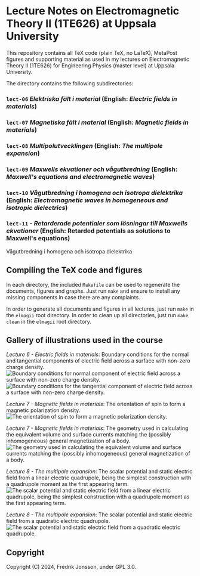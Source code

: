 # Lecture Notes on Electromagnetic Theory II (1TE626) at Uppsala University

This repository contains all TeX code (plain TeX, no LaTeX), MetaPost figures
and supporting material as used in my lectures on Electromagnetic Theory II
(1TE626) for Engineering Physics (master level) at Uppsala University.

The directory contains the following subdirectories:

### `lect-06`   <i>Elektriska fält i material</i> (English: <i>Electric fields in materials</i>)

### `lect-07`   <i>Magnetiska fält i material</i> (English: <i>Magnetic fields in materials</i>)

### `lect-08`   <i>Multipolutvecklingen</i> (English: <i>The multipole expansion</i>)

### `lect-09`   <i>Maxwells ekvationer och vågutbredning</i> (English: <i>Maxwell's equations and electromagnetic waves</i>)

### `lect-10`   <i>Vågutbredning i homogena och isotropa dielektrika</i> (English: <i>Electromagnetic waves in homogeneous and isotropic dielectrics</i>)

### `lect-11` -  <i>Retarderade potentialer som lösningar till Maxwells ekvationer</i> (English: Retarded potentials as solutions to Maxwell's equations)

Vågutbredning i homogena och isotropa dielektrika

## Compiling the TeX code and figures

In each directory, the included `Makefile` can be used to regenerate the
documents, figures and graphs. Just run `make` and ensure to install any
missing components in case there are any complaints.

In order to generate all documents and figures in all lectures, just run
`make` in the `elmagii` root directory. In order to clean up all directories,
just run `make clean` in the `elmagii` root directory.

## Gallery of illustrations used in the course

<i>Lecture 6 - Electric fields in materials</i>:
Boundary conditions for the normal and tangential components of electric field
across a surface with non-zero charge density.
![Boundary conditions for normal component of electric field across a surface
with non-zero charge density.](lect-06/figs/esurfnorm.svg)
![Boundary conditions for the tangential component of electric field across
a surface with non-zero charge density.](lect-06/figs/esurftang.svg)

<i>Lecture 7 - Magnetic fields in materials</i>: The orientation of spin to
form a magnetic polarization density.
![The orientation of spin to form a magnetic polarization
density.](lect-07/figs/magdensity.svg)

<i>Lecture 7 - Magnetic fields in materials</i>:
The geometry used in calculating the equivalent volume and surface currents
matching the (possibly inhomogeneous) general magnetization of a body.
![The geometry used in calculating the equivalent volume and surface
currents matching the (possibly inhomogeneous) general magnetization
of a body.](lect-07/figs/vectpot.svg)

<i>Lecture 8 - The multipole expansion</i>:
The scalar potential and static electric field from a linear electric
quadrupole, being the simplest construction with a quadrupole moment as
the first appearing term.
![The scalar potential and static electric field from a linear electric
quadrupole, being the simplest construction with a quadrupole moment as
the first appearing term.](lect-08/multipoles/multipoles/linquadrupole-str.png)

<i>Lecture 8 - The multipole expansion</i>: The scalar potential and static
electric field from a quadratic electric quadrupole.
![The scalar potential and static electric field from a quadratic electric
quadrupole.](lect-08/multipoles/multipoles/quadquadrupole-str.png)

## Copyright
Copyright (C) 2024, Fredrik Jonsson, under GPL 3.0.
